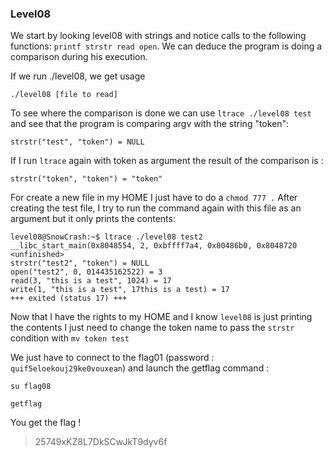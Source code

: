 ### Level08

We start by looking level08 with strings and notice calls to the following functions: `printf strstr read open`. We can deduce the program is doing a comparison during his execution.

If we run ./level08, we get usage 

    ./level08 [file to read]

To see where the comparison is done we can use `ltrace ./level08 test` and see that the program is comparing argv with the string "token":

    strstr("test", "token") = NULL

If I run `ltrace` again with token as argument the result of the comparison is :

    strstr("token", "token") = "token"

For create a new file in my HOME I just have to do a `chmod 777 .`
After creating the test file, I try to run the command again with this file as an argument but it only prints the contents:

    level08@SnowCrash:~$ ltrace ./level08 test2
    __libc_start_main(0x8048554, 2, 0xbffff7a4, 0x80486b0, 0x8048720 <unfinished>
    strstr("test2", "token") = NULL
    open("test2", 0, 014435162522) = 3
    read(3, "this is a test", 1024) = 17
    write(1, "this is a test", 17this is a test) = 17
    +++ exited (status 17) +++

Now that I have the rights to my HOME and I know `level08` is just printing the contents I just need to change the token name to pass the `strstr` condition with `mv token test`

We just have to connect to the flag01 (password : `quif5eloekouj29ke0vouxean`) and launch the getflag command :

`su flag08`

`getflag`

You get the flag ! 
> 25749xKZ8L7DkSCwJkT9dyv6f

